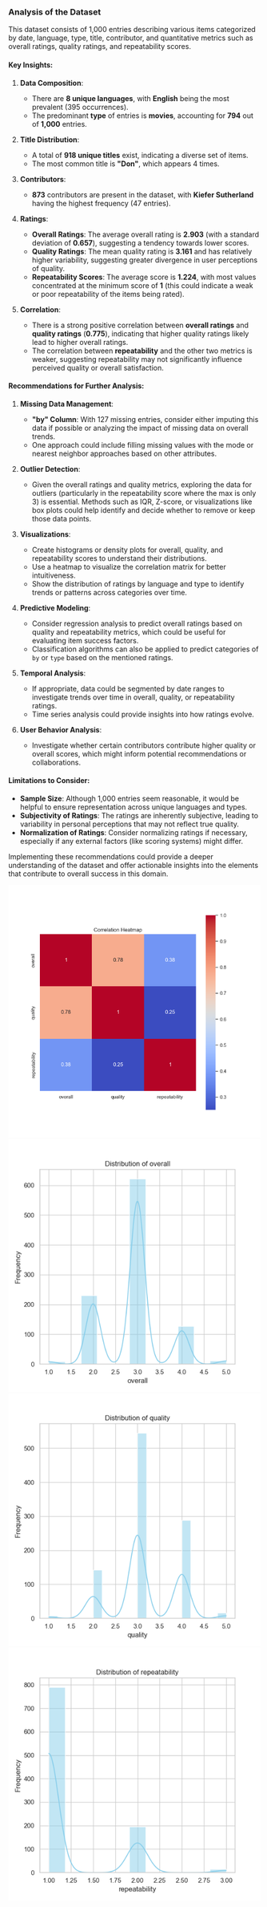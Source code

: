 ### Analysis of the Dataset

This dataset consists of 1,000 entries describing various items categorized by date, language, type, title, contributor, and quantitative metrics such as overall ratings, quality ratings, and repeatability scores.

#### Key Insights:

1. **Data Composition**:
   - There are **8 unique languages**, with **English** being the most prevalent (395 occurrences).
   - The predominant **type** of entries is **movies**, accounting for **794** out of **1,000** entries.

2. **Title Distribution**:
   - A total of **918 unique titles** exist, indicating a diverse set of items.
   - The most common title is **"Don"**, which appears 4 times.

3. **Contributors**:
   - **873** contributors are present in the dataset, with **Kiefer Sutherland** having the highest frequency (47 entries).

4. **Ratings**:
   - **Overall Ratings**: The average overall rating is **2.903** (with a standard deviation of **0.657**), suggesting a tendency towards lower scores.
   - **Quality Ratings**: The mean quality rating is **3.161** and has relatively higher variability, suggesting greater divergence in user perceptions of quality.
   - **Repeatability Scores**: The average score is **1.224**, with most values concentrated at the minimum score of **1** (this could indicate a weak or poor repeatability of the items being rated).

5. **Correlation**:
   - There is a strong positive correlation between **overall ratings** and **quality ratings** (**0.775**), indicating that higher quality ratings likely lead to higher overall ratings.
   - The correlation between **repeatability** and the other two metrics is weaker, suggesting repeatability may not significantly influence perceived quality or overall satisfaction.

#### Recommendations for Further Analysis:

1. **Missing Data Management**:
   - **"by" Column**: With 127 missing entries, consider either imputing this data if possible or analyzing the impact of missing data on overall trends.
   - One approach could include filling missing values with the mode or nearest neighbor approaches based on other attributes.

2. **Outlier Detection**:
   - Given the overall ratings and quality metrics, exploring the data for outliers (particularly in the repeatability score where the max is only 3) is essential. Methods such as IQR, Z-score, or visualizations like box plots could help identify and decide whether to remove or keep those data points.

3. **Visualizations**:
   - Create histograms or density plots for overall, quality, and repeatability scores to understand their distributions.
   - Use a heatmap to visualize the correlation matrix for better intuitiveness.
   - Show the distribution of ratings by language and type to identify trends or patterns across categories over time.

4. **Predictive Modeling**:
   - Consider regression analysis to predict overall ratings based on quality and repeatability metrics, which could be useful for evaluating item success factors.
   - Classification algorithms can also be applied to predict categories of `by` or `type` based on the mentioned ratings.

5. **Temporal Analysis**:
   - If appropriate, data could be segmented by date ranges to investigate trends over time in overall, quality, or repeatability ratings.
   - Time series analysis could provide insights into how ratings evolve.

6. **User Behavior Analysis**:
   - Investigate whether certain contributors contribute higher quality or overall scores, which might inform potential recommendations or collaborations.

#### Limitations to Consider:

- **Sample Size**: Although 1,000 entries seem reasonable, it would be helpful to ensure representation across unique languages and types.
- **Subjectivity of Ratings**: The ratings are inherently subjective, leading to variability in personal perceptions that may not reflect true quality.
- **Normalization of Ratings**: Consider normalizing ratings if necessary, especially if any external factors (like scoring systems) might differ.

Implementing these recommendations could provide a deeper understanding of the dataset and offer actionable insights into the elements that contribute to overall success in this domain.

![correlation_heatmap.png](correlation_heatmap.png)
![overall_distribution.png](overall_distribution.png)
![quality_distribution.png](quality_distribution.png)
![repeatability_distribution.png](repeatability_distribution.png)